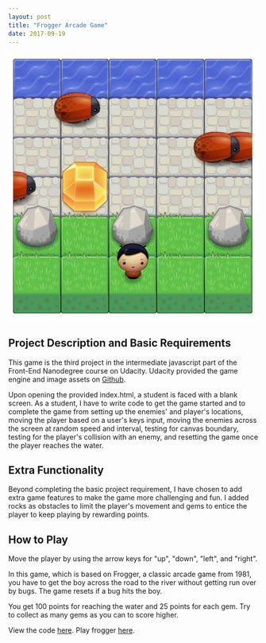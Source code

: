 ```yaml
---
layout: post
title: "Frogger Arcade Game"
date: 2017-09-19
---
```


![game preview](/img/arcade.JPG "game preview")

## Project Description and Basic Requirements
This game is the third project in the intermediate javascript part of the Front-End Nanodegree course on Udacity. Udacity provided the game engine and image assets on [Github](https://github.com/udacity/frontend-nanodegree-arcade-game).

Upon opening the provided index.html, a student is faced with a blank screen. As a student, I have to write code to get the game started and to complete the game from setting up the enemies' and player's locations,  moving the player based on a user's keys input, moving the enemies across the screen at random speed and interval, testing for canvas boundary, testing for the player's collision with an enemy, and resetting the game once the player reaches the water.

## Extra Functionality
Beyond completing the basic project requirement, I have chosen to add extra game features to make the game more challenging and fun. I added rocks as obstacles to limit the player's movement and gems to entice the player to keep playing by rewarding points.

## How to Play
Move the player by using the arrow keys for "up", "down", "left", and "right".

In this game, which is based on Frogger, a classic arcade game from 1981, you have to get the boy across the road to the river without getting run over by bugs. The game resets if a bug hits the boy.

You get 100 points for reaching the water and 25 points for each gem. Try to collect as many gems as you can to score higher.

View the code [here](https://github.com/susanschen/arcade-game).
Play frogger [here](https://susanschen.github.io/arcade-game/).


